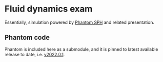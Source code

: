 # Fluid dynamics exam

Essentially, simulation powered by
[Phantom SPH](https://phantomsph.bitbucket.io/) and related presentation.

## Phantom code

Phantom is included here as a submodule, and it is pinned to latest available
release to date, i.e.
[v2022.0.1](https://github.com/danieljprice/phantom/releases/tag/v2022.0.1).
